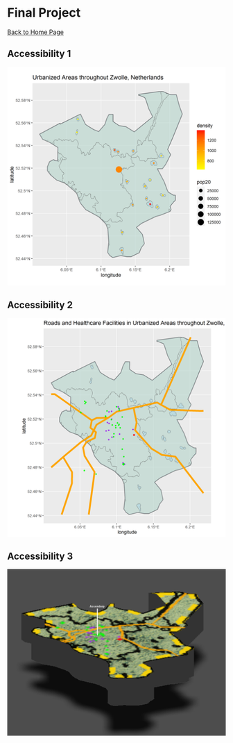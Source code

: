 # Final Project

[Back to Home Page](https://jeremy-swack.github.io/wicked-problems/)

## Accessibility 1

![](acc_1.png)

## Accessibility 2

![](acc_2.png)

## Accessibility 3

![](acc_3.png)

